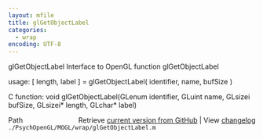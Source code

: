 ```yaml
---
layout: mfile
title: glGetObjectLabel
categories:
  - wrap
encoding: UTF-8
---
```


glGetObjectLabel  Interface to OpenGL function glGetObjectLabel

usage:  \[ length, label \] = glGetObjectLabel\( identifier, name, bufSize \)

C function:  void glGetObjectLabel\(GLenum identifier, GLuint name, GLsizei bufSize, GLsizei\* length, GLchar\* label\)


<div class="code_header" style="text-align:right;">
  <span style="float:left;">Path&nbsp;&nbsp;</span> <span class="counter">Retrieve <a href=
  "https://raw.github.com/Psychtoolbox-3/Psychtoolbox-3/beta/./PsychOpenGL/MOGL/wrap/glGetObjectLabel.m">current version from GitHub</a> | View <a href=
  "https://github.com/Psychtoolbox-3/Psychtoolbox-3/commits/beta/./PsychOpenGL/MOGL/wrap/glGetObjectLabel.m">changelog</a></span>
</div>
<div class="code">
  <code>./PsychOpenGL/MOGL/wrap/glGetObjectLabel.m</code>
</div>
